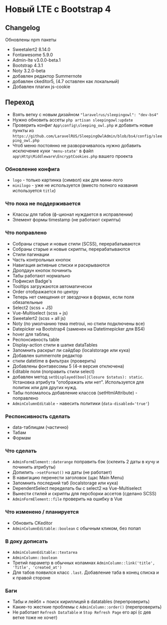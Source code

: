 # Новый LTE с Bootstrap 4


## Changelog
Обновлены npm пакеты
- Sweetalert2 8.14.0
- Fontawesome 5.9.0
- Admin-lte v3.0.0-beta.1
- Bootstrap 4.3.1
- Noty 3.2.0-beta
- добавлен редактор Summernote
- добавлен ckeditor5, (4.7 оставлен как локальный)
- Добавлен плагин js-cookie


## Переход
* Взять ветку с новым дизайном `"laravelrus/sleepingowl": "dev-bs4"`
* Нужно обновить ассеты `php artisan sleepingowl:update`
* Проверить конфиг `App\config\sleeping_owl.php` и добавить новые пункты из `https://github.com/LaravelRUS/SleepingOwlAdmin/blob/bs4/config/sleeping_owl.php`
* Чтоб меню постоянно не разворачивалось нужно добавить исключение куки `'menu-state'` в файл `app\Http\Middleware\EncryptCookies.php` вашего проекта


### Обновление конфига
- `logo` - только картинка (символ) как для мини-лого
- `minilogo` - уже не используется (вместо полного названия используется `title`)


### Что пока не поддерживается
- Классы для табов (ф-ционал нуждается в исправлении)
- Элемент формы timestamp (не работают скрипты)


### Что поправлено
* Собраны старые и новые стили (SCSS), перерабатываются
* Собраны старые и новые скрипты, перерабатываются
* Стили пагинации
* Часть контрольных кнопок
* Навигация активные списки и раскрываются
* Дропдаун кнопок починить
* Табы работают нормально
* Пофиксил Badge's
* Tooltips загружаются автоматически
* Order отображается по центру
* Теперь нет смещения от звездочки в формах, если поля обязательные
* Select2 (scss + JS)
* Vue-Multiselect (scss + js)
* Sweetalert2 (scss + all js)
* Noty (по умолчанию тема metroui, но стили подключены все)
* Datepicker на Bootstrap4 (заменен на Datetimepicker для BS4)
* hover для таблиц
* Респонсивность table
* Display-action стили в шапке dataTables
* Запомнить раскрыт ли сайдбар (localstorage или кука)
* Добавлен summernote редактор
* стили datetime в фильтрах (проверить)
* Добавлены фонтавесомы 5 (4-я версия отключена)
* Editable поля (поправить стили select)
* добавлен метод `setDisplayed(bool|Closure $status): static`. Установка атрибута "отображать или нет". Используется для политик или для других нужд.
* Табы поломалось добавление классов (setHtmlAttribute) - поправлено
* `AdminColumnEditable` - навесить политики (`data-disabled='true'`)


### Респонсивность сделать
* data-таблицам (частично)
* Табам
* Формам


### Что сделать
* `AdminFormElement::daterange` поправить бэк (склеить 2 даты в кучу и починить атрибуты)
* Допилить `->setFormat()` на даты (не работает)
* В навигацию перенести заголовок (щас Main Menu)
* Запомнить последний таб (localstorage или кука)
* DependentSelect переделать бы с select2 на Vue-Multiselect
* Вынести стилей и скрипты для персборки ассетов (сделано SCSS)
* `AdminFormElement::file` проверить на ошибку в Vue


### Что изменено / планируется
* Обновить CKeditor
* `AdminColumnEditable::boolean` с обычным кликом, без попап


### В доку дописать
* `AdminColumnEditable::textarea`
* `AdminColumn::boolean`
* Третий параметр в обычных коламнах `AdminColumn::link('title', 'Title', 'created_at')`
* Для табов появился класс `.last`. Добавление таба в конец списка и к правой стороне


### Баги
- Табы и лейбл + поиск кириллицей в datatables (перепроверить)
- Какие-то жесткие проблемы с `AdminColumn::order()` (перепроверить)
- Не работает `Refresh DataTable` и `Stop Refresh Page` его api (с дев ветке тоже не хочет)
